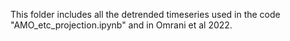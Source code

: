 This folder includes all the detrended timeseries used in the code "AMO_etc_projection.ipynb" and in Omrani et al 2022.

